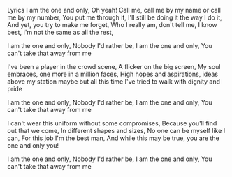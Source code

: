 Lyrics
I am the one and only,
Oh yeah!
Call me, call me by my name or call me by my number,
You put me through it,
I'll still be doing it the way I do it,
And yet, you try to make me forget,
Who I really am, don't tell me, I know best,
I'm not the same as all the rest,

I am the one and only,
Nobody I'd rather be,
I am the one and only,
You can't take that away from me

I've been a player in the crowd scene,
A flicker on the big screen,
My soul embraces, one more in a million faces,
High hopes and aspirations, ideas above my station
maybe but all this time I've tried to walk with dignity and pride

I am the one and only,
Nobody I'd rather be,
I am the one and only,
You can't take that away from me

I can't wear this uniform without some compromises,
Because you'll find out that we come,
In different shapes and sizes,
No one can be myself like I can,
For this job I'm the best man,
And while this may be true, you are the one and only you!

I am the one and only,
Nobody I'd rather be,
I am the one and only,
You can't take that away from me